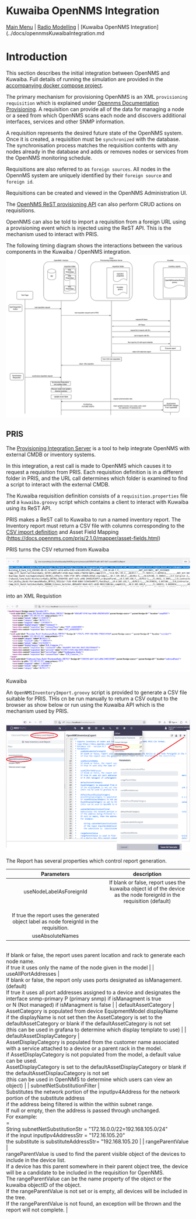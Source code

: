 # Kuwaiba OpenNMS Integration 

[Main Menu](../README.md) | [Radio Modelling](../docs/README.md) | [Kuwaiba OpenNMS Integration](../docs/opennmsKuwaibaIntegration.md

# Introduction

This section describes the initial integration between OpenNMS and Kuwaiba. 
Full details of running the simulation are provided in the [accompanying docker compose project](../../kuwaiba-docker-compose-radio).

The primary mechanism for provisioning OpenNMS is an XML `provisioning requisition` which is explained under [Opennms Documentation Provisioning](https://docs.opennms.com/meridian/2022/operation/provisioning/introduction.html).
A requisition can provide all of the data for managing a node or a seed from which OpenNMS scans each node and discovers additional interfaces, services and other SNMP information.

A requisition represents the desired future state of the OpenNMS system.
Once it is created, a requisition must be `synchronized` with the database. 
The synchronisation process matches the requisition contents with any nodes already in the database and adds or removes nodes or services from the OpenNMS monitoring schedule.

Requisitions are also referred to as `foreign sources`.
All nodes in the OpennMS system are uniquely identified by their `foreign source` and `foreign id`.

Requisitions can be created and viewed in the OpenNMS Administration UI.

The [OpenNMS ReST provisioning API](https://docs.opennms.com/meridian/2024/development/rest/requisitions.html) can also perform CRUD actions on requisitions. 

OpenNMS can also be told to import a requisition from a foreign URL using a provisioning event which is injected using the ReST API.
This is the mechanism used to interact with PRIS.

The following timing diagram shows the interactions between the various components in the Kuwaiba / OpenNMS integration.
![alt text](./images/kuwaiba-opennms-integration.png "Figure kuwaiba-opennms-integration.png")


## PRIS

The [Provisioning Integration Server](https://docs.opennms.com/pris/2.1.0/index.html) is a tool to help integrate OpenNMS with external CMDB or inventory systems.

In this integration, a rest call is made to OpenNMS which causes it to request a requisition from PRIS. 
Each requisition definition is in a different folder in PRIS, and the URL call determines which folder is examined to find a script to interact with the external CMDB.

The Kuwaiba requisition definition consists of a `requisition.properties` file and a `kuwaiba.groovy` script which contains a client to interact with Kuwaiba using its ReST API.

PRIS makes a ReST call to Kuwaiba to run a named inventory report. 
The Inventory report must return a CSV file with columns corresponding to the [ CSV import definition](https://docs.opennms.com/pris/2.1.0/sources/csv.html)
and Asset Field Mapping (https://docs.opennms.com/pris/2.1.0/mapper/asset-fields.html)

PRIS turns the CSV returned from Kuwaiba

![alt text](./images/CSVOut.png "Figure CSVOut.png")

into an XML Requistion

![alt text](./images/pris-requisition-import1.png "Figure pris-requisition-import1.png")


Kuwaiba

An `OpenNMSInventoryImport.groovy` script is provided to generate a CSV file suitable for PRIS.
THis cn be run manually to return a CSV output to the browser as show below or run using the Kuwaiba API which is the mechanism used by PRIS.

![alt text](./images/ReportGeneration1.png "Figure ReportGeneration1.png")

The Report has several properties which control report generation.

| Parameters | description |
|:----------:|:-----------:|
|useNodeLabelAsForeignId | If blank or false, report uses the kuwaiba object id of the device as the node foreignId in the requisition (default) 
<BR>If true the report uses the generated object label as node foreignId in the requisition. |
| useAbsoluteNames  |
<BR>If blank or false, the report uses parent location and rack to generate each node name.
<BR>if true it uses only the name of the node given in the model  |
|  useAllPortAddresses  |
<BR>If blank or false, the report only uses ports designated as isManagement. (default)
<BR>If true it uses all port addresses assigned to a device and designates the interface snmp-primary P (primary snmp) if isManagment is true
<BR>or N (Not managed) if isManagment is false  |
| defaultAssetCategory  |
<BR>AssetCategory is populated from device EquipmentModel displayName
<BR>if the displayName is not set then the AssetCategory is set to the defaultAssetCategory or blank if the defaultAssetCategory is not set
<BR>(this can be used in grafana to determine which display template to use)  |
 |    defaultAssetDisplayCategory  |
<BR>AssetDisplayCategory is populated from the customer name associated with a service attached to a device or a parent rack in the model.
<BR>if AssetDisplayCategory is not populated from the model, a default value can be used.
<BR>AssetDisplayCategory is set to the defaultAssetDisplayCategory or blank if the defaultAssetDisplauCategory is not set
<BR>(this can be used in OpenNMS to determine which users can view an object)  |
 |    subnetNetSubstitutionFilter  |
<BR>Substitutes the network portion of the inputIpv4Address for the network portion of the substitute address
<BR>if the address being filtered is within the within subnet range.
<BR>If null or empty, then the address is passed through unchanged.
<BR>For example:
<BR>                                    <within subnet>=<substitute subnet>
<BR>   String subnetNetSubstitutionStr = "172.16.0.0/22=192.168.105.0/24"
<BR>   if the input inputIpv4AddressStr = "172.16.105.20"
<BR>   the substitute is  substituteAddressStr= "192.168.105.20  |
| rangeParentValue |
<BR>rangeParentValue is used to find the parent visible object of the devices to include in the device list.
<BR>If a device has this parent somewhere in their parent object tree, the device will be a candidate to be included in the requisition for OpenNMS.
<BR>The rangeParentValue can be the name property of the object or the kuwaiba objectID of the object.
<BR>If the rangeParentValue is not set or is empty, all devices will be included in the tree.
<BR>If the rangeParentValue is not found, an exception will be thrown and the report will not complete.  |
 












